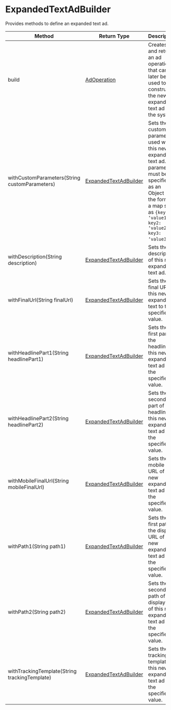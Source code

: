 # ExpandedTextAdBuilder
Provides methods to define an expanded text ad.

|Method|Return Type|Description|
|-|-|-
build|[AdOperation](./AdOperation)|Creates and returns an ad operation that can later be used to construct the new expanded text ad in the system.<br />
withCustomParameters(String customParameters)|[ExpandedTextAdBuilder](./ExpandedTextAdBuilder)|Sets the custom parameters used with this new expanded text ad. The parameters must be specified as an Object in the form of a map such as <code>{key1: ‘value1’, key2: ‘value2’, key3: ‘value3’}</code>."<br />
withDescription(String description)|[ExpandedTextAdBuilder](./ExpandedTextAdBuilder)|Sets the description of this new expanded text ad. <br />
withFinalUrl(String finalUrl)|[ExpandedTextAdBuilder](./ExpandedTextAdBuilder)|Sets the final URL of this new expanded text to the specified value.<br />
withHeadlinePart1(String headlinePart1)|[ExpandedTextAdBuilder](./ExpandedTextAdBuilder)|Sets the first part of the headline of this new expanded text ad to the specified value.<br />
withHeadlinePart2(String headlinePart2)|[ExpandedTextAdBuilder](./ExpandedTextAdBuilder)|Sets the second part of the headline of this new expanded text ad to the specified value.<br />
withMobileFinalUrl(String mobileFinalUrl)|[ExpandedTextAdBuilder](./ExpandedTextAdBuilder)|Sets the mobile final URL of this new expanded text ad to the specified value.<br />
withPath1(String path1)|[ExpandedTextAdBuilder](ExpandedTextAdBuilder)|Sets the first path of the display URL of this new expanded text ad to the specified value.<br />
withPath2(String path2)|[ExpandedTextAdBuilder](./ExpandedTextAdBuilder)|Sets the second path of the display URL of this new expanded text ad to the specified value.<br />
withTrackingTemplate(String trackingTemplate)|[ExpandedTextAdBuilder](./ExpandedTextAdBuilder)|Sets the tracking template of this new expanded text ad to the specified value.<br />
